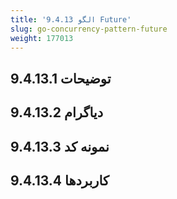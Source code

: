 ```yaml
---
title: '9.4.13 الگو Future'
slug: go-concurrency-pattern-future
weight: 177013
---
```



## 9.4.13.1 توضیحات

## 9.4.13.2 دیاگرام

## 9.4.13.3 نمونه کد

## 9.4.13.4 کاربردها

